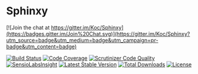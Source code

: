 Sphinxy
=======

[![Join the chat at https://gitter.im/Koc/Sphinxy](https://badges.gitter.im/Join%20Chat.svg)](https://gitter.im/Koc/Sphinxy?utm_source=badge&utm_medium=badge&utm_campaign=pr-badge&utm_content=badge)


[![Build Status](https://travis-ci.org/Koc/Sphinxy.png?branch=master)](https://travis-ci.org/Koc/Sphinxy)
[![Code Coverage](https://scrutinizer-ci.com/g/Koc/Sphinxy/badges/coverage.png?b=master)](https://scrutinizer-ci.com/g/Koc/Sphinxy/?branch=master)
[![Scrutinizer Code Quality](https://scrutinizer-ci.com/g/Koc/Sphinxy/badges/quality-score.png?b=master)](https://scrutinizer-ci.com/g/Koc/Sphinxy/?branch=master)
[![SensioLabsInsight](https://insight.sensiolabs.com/projects/b14cddad-f769-4e0a-8dce-7698bd4e1f7d/mini.png)](https://insight.sensiolabs.com/projects/b14cddad-f769-4e0a-8dce-7698bd4e1f7d)
[![Latest Stable Version](https://poser.pugx.org/brouzie/sphinxy/v/stable)](https://packagist.org/packages/brouzie/sphinxy)
[![Total Downloads](https://poser.pugx.org/brouzie/sphinxy/downloads)](https://packagist.org/packages/brouzie/sphinxy)
[![License](https://poser.pugx.org/brouzie/sphinxy/license)](https://packagist.org/packages/brouzie/sphinxy)
